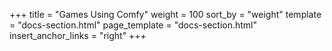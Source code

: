 +++
title = "Games Using Comfy"
weight = 100
sort_by = "weight"
template = "docs-section.html"
page_template = "docs-section.html"
insert_anchor_links = "right"
+++


